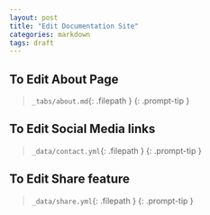 ```yaml
---
layout: post
title: "Edit Documentation Site"
categories: markdown
tags: draft
---
```


## To Edit **About** Page

> `_tabs/about.md`{: .filepath }
> {: .prompt-tip }

## To Edit **Social Media** links

> `_data/contact.yml`{: .filepath }
> {: .prompt-tip }

## To Edit **Share** feature

> `_data/share.yml`{: .filepath }
> {: .prompt-tip }
